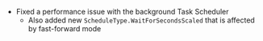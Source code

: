 - Fixed a performance issue with the background Task Scheduler
  - Also added new `ScheduleType.WaitForSecondsScaled` that is affected by fast-forward mode